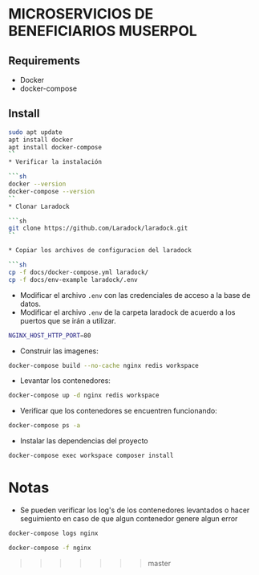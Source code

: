 # MICROSERVICIOS DE BENEFICIARIOS MUSERPOL

## Requirements

* Docker
* docker-compose

## Install

```sh
sudo apt update
apt install docker
apt install docker-compose
``
* Verificar la instalación

```sh
docker --version
docker-compose --version
``
* Clonar Laradock

```sh
git clone https://github.com/Laradock/laradock.git
``

* Copiar los archivos de configuracion del laradock

```sh
cp -f docs/docker-compose.yml laradock/
cp -f docs/env-example laradock/.env
```

* Modificar el archivo `.env` con las credenciales de acceso a la base de datos.
* Modificar el archivo `.env` de la carpeta laradock de acuerdo a los puertos que se irán a utilizar.

```sh
NGINX_HOST_HTTP_PORT=80
```

* Construir las imagenes:

```sh
docker-compose build --no-cache nginx redis workspace
```

* Levantar los contenedores:

```sh
docker-compose up -d nginx redis workspace
```

* Verificar que los contenedores se encuentren funcionando:

```sh
docker-compose ps -a
```

* Instalar las dependencias del proyecto

```sh
docker-compose exec workspace composer install
```

# Notas

* Se pueden verificar los log's de los contenedores levantados o hacer seguimiento en caso de que algun contenedor genere algun error

```sh
docker-compose logs nginx

docker-compose -f nginx
```
>>>>>>> master
